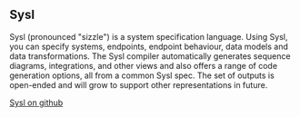 ## Sysl

Sysl (pronounced "sizzle") is a system specification language. Using Sysl, you can specify systems, endpoints, endpoint behaviour, data models and data transformations. The Sysl compiler automatically generates sequence diagrams, integrations, and other views and also offers a range of code generation options, all from a common Sysl spec. The set of outputs is open-ended and will grow to support other representations in future.

[Sysl on github](https://github.com/ANZ-bank/Sysl)

